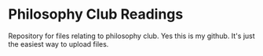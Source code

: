 # Philosophy Club Readings

Repository for files relating to philosophy club. Yes this is my github. It's just the easiest way to upload files.
